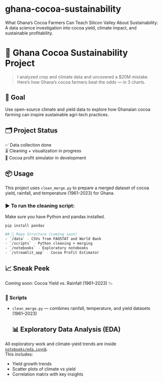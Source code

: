 # ghana-cocoa-sustainability
What Ghana’s Cocoa Farmers Can Teach Silicon Valley About Sustainability: A data science investigation into cocoa yield, climate impact, and sustainable profitability.
# 🍫 Ghana Cocoa Sustainability Project

> I analyzed crop and climate data and uncovered a $20M mistake. Here’s how Ghana’s cocoa farmers beat the odds — in 3 charts.

## 📌 Goal
Use open-source climate and yield data to explore how Ghanaian cocoa farming can inspire sustainable agri-tech practices.

## 🗂️ Project Status
✅ Data collection done  
⏳ Cleaning + visualization in progress  
🚧 Cocoa profit simulator in development  
## 📦 Usage

This project uses `clean_merge.py` to prepare a merged dataset of cocoa yield, rainfall, and temperature (1961–2023) for Ghana.

### ▶️ To run the cleaning script:

Make sure you have Python and pandas installed.

```bash
pip install pandas

## 📁 Repo Structure (coming soon)
- `/data` - CSVs from FAOSTAT and World Bank  
- `/scripts` - Python cleaning + merging  
- `/notebooks` - Exploratory notebooks  
- `/streamlit_app` - Cocoa Profit Estimator
```

## 📈 Sneak Peek
Coming soon: Cocoa Yield vs. Rainfall (1961–2023) 📉


### 🧼 Scripts
- `clean_merge.py` — combines rainfall, temperature, and yield datasets (1961–2023)

  ## 📊 Exploratory Data Analysis (EDA)

All exploratory work and climate-yield trends are inside [`notebooks/eda.ipynb`](notebooks/eda.ipynb).  
This includes:

- Yield growth trends
- Scatter plots of climate vs yield
- Correlation matrix with key insights



